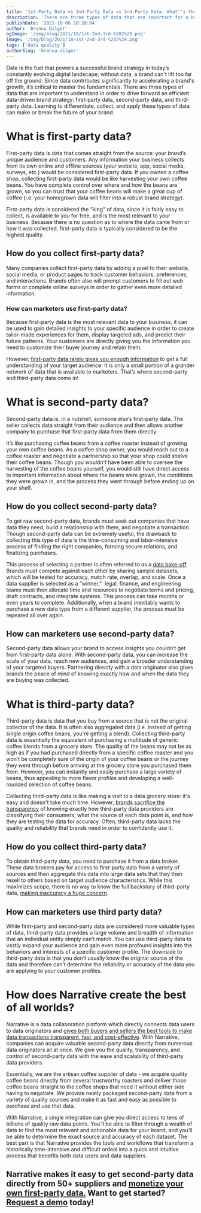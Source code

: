 ```yaml
---
title: '1st-Party Data vs 2nd-Party Data vs 3rd-Party Data: What''s the Difference?'
description: 'There are three types of data that are important for a brand''s data strategy: first-party data, second-party data, and third-party data. Learn to differentiate, collect, and apply these types of data.'
publishDate: '2021-10-06 20:28:04'
author: 'Brenna Dilger'
ogImage: '/img/blog/2021/10/1st-2nd-3rd-%282%29.png'
image: '/img/blog/2021/10/1st-2nd-3rd-%282%29.png'
tags: ['data quality']
authorSlug: 'brenna-dilger'
---
```

Data is the fuel that powers a successful brand strategy in today’s constantly evolving digital landscape; without data, a brand can't lift too far off the ground. Since data contributes significantly to accelerating a brand's growth, it’s critical to master the fundamentals. There are three types of data that are important to understand in order to drive forward an efficient data-driven brand strategy: first-party data, second-party data, and third-party data. Learning to differentiate, collect, and apply these types of data can make or break the future of your brand.

**What is first-party data?**
=============================

First-party data is data that comes straight from the source: your brand’s unique audience and customers. Any information your business collects from its own online and offline sources (your website, app, social media, surveys, etc.) would be considered first-party data. If you owned a coffee shop, collecting first-party data would be like harvesting your own coffee beans. You have complete control over where and how the beans are grown, so you can trust that your coffee beans will make a great cup of coffee (i.e. your homegrown data will filter into a robust brand strategy).

First-party data is considered the “king” of data, since it is fairly easy to collect, is available to you for free, and is the most relevant to your business. Because there is no question as to where the data came from or how it was collected, first-party data is typically considered to be the highest quality.

**How do you collect first-party data?**
----------------------------------------

Many companies collect first-party data by adding a pixel to their website, social media, or product pages to track customer behaviors, preferences, and interactions. Brands often also will prompt customers to fill out web forms or complete online surveys in order to gather even more detailed information. 

### **How can marketers use first-party data?**

Because first-party data is the most relevant data to your business, it can be used to gain detailed insights to your specific audience in order to create tailor-made experiences for them, display targeted ads, and predict their future patterns. Your customers are directly giving you the information you need to customize their buyer journey and retain them. 

However, [first-party data rarely gives you enough information](https://blog.narrative.io/precise-third-party-data) to get a full understanding of your target audience. It is only a small portion of a grander network of data that is available to marketers. That’s where second-party and third-party data come in!

**What is second-party data?**
==============================

Second-party data is, in a nutshell, someone else’s first-party data. The seller collects data straight from their audience and then allows another company to purchase that first-party data from them directly. 

It’s like purchasing coffee beans from a coffee roaster instead of growing your own coffee beans. As a coffee shop owner, you would reach out to a coffee roaster and negotiate a partnership so that your shop could shelve their coffee beans. Though you wouldn't have been able to oversee the harvesting of the coffee beans yourself, you would still have direct access to important information about where the beans were grown, the conditions they were grown in, and the process they went through before ending up on your shelf.

**How do you collect second-party data?** 
------------------------------------------

To get raw second-party data, brands must seek out companies that have data they need, build a relationship with them, and negotiate a transaction. Though second-party data can be extremely useful, the drawback to collecting this type of data is the time-consuming and labor-intensive process of finding the right companies, forming secure relations, and finalizing purchases. 

This process of selecting a partner is often referred to as a [data bake-off](https://blog.narrative.io/kill-the-data-bake-off). Brands must compete against each other by sharing sample datasets, which will be tested for accuracy, match rate, overlap, and scale. Once a data supplier is selected as a “winner,”  legal, finance, and engineering teams must then allocate time and resources to negotiate terms and pricing, draft contracts, and integrate systems. This process can take months or even years to complete. Additionally, when a brand inevitably wants to purchase a new data type from a different supplier, the process must be repeated all over again.

**How can marketers use second-party data?**
--------------------------------------------

Second-party data allows your brand to access insights you couldn’t get from first-party data alone. With second-party data, you can increase the scale of your data, reach new audiences, and gain a broader understanding of your targeted buyers. Partnering directly with a data originator also gives brands the peace of mind of knowing exactly how and when the data they are buying was collected. 

**What is third-party data?**
=============================

Third-party data is data that you buy from a source that is not the original collector of the data. It is often also aggregated data (i.e. instead of getting single origin coffee beans, you're getting a blend). Collecting third-party data is essentially the equivalent of purchasing a multitude of generic coffee blends from a grocery store. The quality of the beans may not be as high as if you had purchased directly from a specific coffee roaster and you won’t be completely sure of the origin of your coffee beans or the journey they went through before arriving at the grocery store you purchased them from. However, you can instantly and easily purchase a large variety of beans, thus appealing to more flavor profiles and developing a well-rounded selection of coffee beans. 

Collecting third-party data is like making a visit to a data grocery store: it's easy and doesn't take much time. However, [brands sacrifice the transparency](https://blog.narrative.io/data-enrichment) of knowing exactly how third-party data providers are classifying their consumers, what the source of each data point is, and how they are testing the data for accuracy. Often, third-party data lacks the quality and reliability that brands need in order to confidently use it.

**How do you collect third-party data?**
----------------------------------------

To obtain third-party data, you need to purchase it from a data broker. These data brokers pay for access to first-party data from a variety of sources and then aggregate this data into large data sets that they then resell to others based on target audience characteristics. While this maximizes scope, there is no way to know the full backstory of third-party data, [making inaccuracy a huge concern](https://blog.narrative.io/precise-third-party-data). 

**How can marketers use third party data?**
-------------------------------------------

While first-party and second-party data are considered more valuable types of data, third-party data provides a large volume and breadth of information that an individual entity simply can’t match. You can use third-party data to vastly expand your audience and gain even more profound insights into the behaviors and interests of a specific customer profile. The downside to third-party data is that you don’t usually know the original source of the data and therefore can’t determine the reliability or accuracy of the data you are applying to your customer profiles.

**How does Narrative create the best of all worlds?** 
======================================================

Narrative is a data collaboration platform which directly connects data users to data originators and [gives both buyers and sellers the best tools to make data transactions transparent, fast, and cost-effective](https://www.narrative.io/data-commerce-platform). With Narrative, companies can acquire valuable second-party data directly from numerous data originators all at once. We give you the quality, transparency, and control of second-party data with the ease and scalability of third-party data providers. 

Essentially, we are the artisan coffee supplier of data - we acquire quality coffee beans directly from several trustworthy roasters and deliver those coffee beans straight to the coffee shops that need it without either side having to negotiate. We provide neatly packaged second-party data from a variety of quality sources and make it as fast and easy as possible to purchase and use that data.

With Narrative, a single integration can give you direct access to tens of billions of quality raw data points. You’ll be able to filter through a wealth of data to find the most relevant and actionable data for your brand, and you’ll be able to determine the exact source and accuracy of each dataset. The best part is that Narrative provides the tools and workflows that transform a historically time-intensive and difficult ordeal into a quick and intuitive process that benefits both data users and data suppliers.

Narrative makes it easy to get second-party data directly from 50+ suppliers and [monetize your own first-party data.](https://www.narrative.io/data-shops?_gl=1*1wv1w27*_gcl_aw*R0NMLjE2MzQzMDIwOTIuQ2p3S0NBand6YVNMQmhCSkVpd0FKU1Jva2gyOFVNZDlVaWNzSmkwV2pLVlk5S3A5Z1RBRE5sYWJjNHc4UW5YRHBMVGRCRFFKUUNMdHB4b0NqSXdRQXZEX0J3RQ..) Want to get started?  
[Request a demo](https://www.narrative.io/demo?hsCtaTracking=3cc18a2d-34ee-48ae-8dc5-f0accaa8ada4%7C6b8edba4-0356-4ffa-8e48-de5ce3d8fb0e&_gl=1*1ronegz*_gcl_aw*R0NMLjE2MzQzMDIwOTIuQ2p3S0NBand6YVNMQmhCSkVpd0FKU1Jva2gyOFVNZDlVaWNzSmkwV2pLVlk5S3A5Z1RBRE5sYWJjNHc4UW5YRHBMVGRCRFFKUUNMdHB4b0NqSXdRQXZEX0J3RQ..) today!
---------------------------------------------------------------------------------------------------------------------------------------------------------------------------------------------------------------------------------------------------------------------------------------------------------------------------------------------------------------------------------------------------------------------------------------------------------------------------------------------------------------------------------------------------------------------------------------------------------------------------------------------------------------------------------
